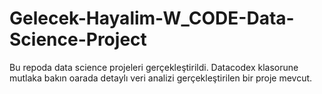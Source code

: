 # Gelecek-Hayalim-W_CODE-Data-Science-Project
Bu repoda data science projeleri gerçekleştirildi.
Datacodex klasorune mutlaka bakın oarada detaylı veri analizi gerçekleştirilen bir proje mevcut.
